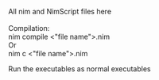 All nim and NimScript files here<br><br>
Compilation:<br>
nim compile <"file name">.nim<br>
Or<br>
nim c <"file name">.nim<br>

Run the executables as normal executables
